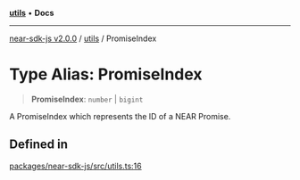 [**utils**](../README.md) • **Docs**

***

[near-sdk-js v2.0.0](../../packages.md) / [utils](../README.md) / PromiseIndex

# Type Alias: PromiseIndex

> **PromiseIndex**: `number` \| `bigint`

A PromiseIndex which represents the ID of a NEAR Promise.

## Defined in

[packages/near-sdk-js/src/utils.ts:16](https://github.com/dim-daskalov/near-sdk-js/blob/d72c9c5d6e6863e8c60ad0aa42a57e43d9805f07/packages/near-sdk-js/src/utils.ts#L16)
